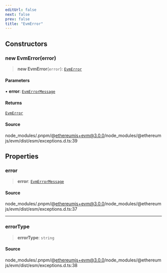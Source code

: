 ```yaml
---
editUrl: false
next: false
prev: false
title: "EvmError"
---
```


## Constructors

### new EvmError(error)

> **new EvmError**(`error`): [`EvmError`](/reference/tevm/evm/classes/evmerror-1/)

#### Parameters

• **error**: [`EvmErrorMessage`](/reference/enumerations/evmerrormessage-1/)

#### Returns

[`EvmError`](/reference/tevm/evm/classes/evmerror-1/)

#### Source

node\_modules/.pnpm/@ethereumjs+evm@3.0.0/node\_modules/@ethereumjs/evm/dist/esm/exceptions.d.ts:39

## Properties

### error

> **error**: [`EvmErrorMessage`](/reference/enumerations/evmerrormessage-1/)

#### Source

node\_modules/.pnpm/@ethereumjs+evm@3.0.0/node\_modules/@ethereumjs/evm/dist/esm/exceptions.d.ts:37

***

### errorType

> **errorType**: `string`

#### Source

node\_modules/.pnpm/@ethereumjs+evm@3.0.0/node\_modules/@ethereumjs/evm/dist/esm/exceptions.d.ts:38
